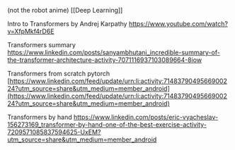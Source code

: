 (not the robot anime)
[[Deep Learning]]

Intro to Transformers by Andrej Karpathy
https://www.youtube.com/watch?v=XfpMkf4rD6E

Transformers summary
https://www.linkedin.com/posts/sanyambhutani_incredible-summary-of-the-transformer-architecture-activity-7071116937103089664-8iow

Transformers from scratch pytorch  
[https://www.linkedin.com/feed/update/urn:li:activity:7148379049566900224?utm_source=share&utm_medium=member_android](https://www.linkedin.com/feed/update/urn:li:activity:7148379049566900224?utm_source=share&utm_medium=member_android)

Transformers by hand
https://www.linkedin.com/posts/eric-vyacheslav-156273169_transformer-by-hand-one-of-the-best-exercise-activity-7209571085837594625-UxEM?utm_source=share&utm_medium=member_android